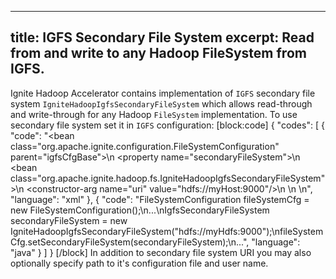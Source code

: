 --------------
title: IGFS Secondary File System
excerpt: Read from and write to any Hadoop FileSystem from IGFS.
--------------

Ignite Hadoop Accelerator contains implementation of `IGFS` secondary file system `IgniteHadoopIgfsSecondaryFileSystem` which allows read-through and write-through for any Hadoop `FileSystem` implementation.
To use secondary file system set it in `IGFS` configuration:
[block:code]
{
  "codes": [
    {
      "code": "<bean class=\"org.apache.ignite.configuration.FileSystemConfiguration\" parent=\"igfsCfgBase\">\n  <property name=\"secondaryFileSystem\">\n    <bean class=\"org.apache.ignite.hadoop.fs.IgniteHadoopIgfsSecondaryFileSystem\">\n      <constructor-arg name=\"uri\" value=\"hdfs://myHost:9000\"/>\n    </bean>\n  </property>\n</bean>",
      "language": "xml"
    },
    {
      "code": "FileSystemConfiguration fileSystemCfg = new FileSystemConfiguration();\n...\nIgfsSecondaryFileSystem secondaryFileSystem = new IgniteHadoopIgfsSecondaryFileSystem(\"hdfs://myHdfs:9000\");\nfileSystemCfg.setSecondaryFileSystem(secondaryFileSystem);\n...",
      "language": "java"
    }
  ]
}
[/block]
In addition to secondary file system URI you may also optionally specify path to it's configuration file and user name.